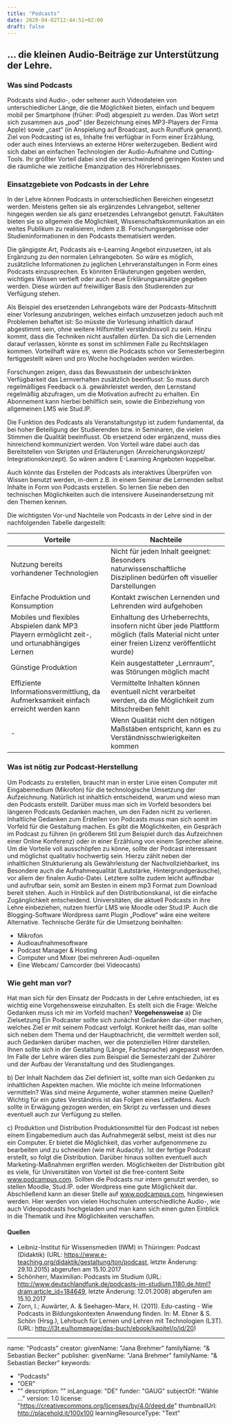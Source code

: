 ```yaml
---
title: "Podcasts"
date: 2020-04-02T12:44:51+02:00
draft: false
---
```


## … die kleinen Audio-Beiträge zur Unterstützung der Lehre.
### Was sind Podcasts
Podcasts sind Audio-, oder seltener auch Videodateien von unterschiedlicher Länge, die die Möglichkeit bieten, einfach und bequem mobil per Smartphone (früher: iPod) abgespielt zu werden. Das Wort setzt sich zusammen aus „pod“ (der Bezeichnung eines MP3-Players der Firma Apple) sowie „cast“ (in Anspielung auf Broadcast, auch Rundfunk genannt). Ziel von Podcasting ist es, Inhalte frei verfügbar in Form einer Erzählung, oder auch eines Interviews an externe Hörer weiterzugeben. Bedient wird sich dabei an einfachen Technologien der Audio-Aufnahme und Cutting-Tools.
Ihr größter Vorteil dabei sind die verschwindend geringen Kosten und die räumliche wie zeitliche Emanzipation des Hörerlebnisses.

### Einsatzgebiete von Podcasts in der Lehre
In der Lehre können Podcasts in unterschiedlichen Bereichen eingesetzt werden. Meistens gelten sie als ergänzendes Lehrangebot, seltener hingegen werden sie als ganz ersetzendes Lehrangebot genutzt. Fakultäten bieten sie so allgemein die Möglichkeit, Wissenschaftskommunikation an ein weites Publikum zu realisieren, indem z.B. Forschungsergebnisse oder Studieninformationen in den Podcasts thematisiert werden.

Die gängigste Art, Podcasts als e-Learning Angebot einzusetzen, ist als Ergänzung zu den normalen Lehrangeboten. So wäre es möglich, zusätzliche Informationen zu jeglichen Lehrveranstaltungen in Form eines Podcasts einzusprechen. Es könnten Erläuterungen gegeben werden, wichtiges Wissen vertieft oder auch neue Erklärungsansätze gegeben werden. Diese würden auf freiwilliger Basis den Studierenden  zur Verfügung stehen.

Als Beispiel des ersetzenden Lehrangebots wäre der Podcasts-Mitschnitt einer Vorlesung anzubringen, welches einfach umzusetzen jedoch auch mit Problemen behaftet ist: So müsste die Vorlesung inhaltlich darauf abgestimmt sein, ohne weitere Hilfsmittel verständnisvoll zu sein. Hinzu kommt, dass die Techniken nicht ausfallen dürfen. Da sich die Lernenden darauf verlassen, könnte es sonst im schlimmen Falle zu Rechtsklagen kommen. Vorteilhaft wäre es, wenn die Podcasts schon vor Semesterbeginn fertiggestellt wären und pro Woche hochgeladen werden würden.  

Forschungen zeigen, dass das Bewusstsein der unbeschränkten Verfügbarkeit das Lernverhalten zusätzlich beeinflusst: So muss durch regelmäßiges Feedback o.ä. gewährleistet werden, den Lernstand regelmäßig abzufragen, um die Motivation aufrecht zu erhalten. Ein Abonnement kann hierbei behilflich sein, sowie die Einbeziehung von allgemeinen LMS wie Stud.IP.

Die Funktion des Podcasts als Veranstaltungstyp ist zudem fundamental, da bei hoher Beteiligung der Studierenden bzw. in Seminaren, die vielen Stimmen die Qualität beeinflusst. Ob ersetzend oder ergänzend, muss dies hinreichend kommuniziert werden. Von Vorteil wäre dabei auch das Bereitstellen von Skripten und Erläuterungen (Anreicherungskonzept/ Integrationskonzept). So wären andere E-Learning Angeboten koppelbar.

Auch könnte das Erstellen der Podcasts als interaktives Überprüfen von Wissen benutzt werden, in-dem z.B. in einem Seminar die Lernenden selbst Inhalte in Form von Podcasts erstellen. So lernen Sie neben den technischen Möglichkeiten auch die intensivere Auseinandersetzung mit den Themen kennen.

Die wichtigsten Vor-und Nachteile von Podcasts in der Lehre sind in der nachfolgenden Tabelle dargestellt:

|Vorteile|Nachteile|
|---|---|
|Nutzung bereits vorhandener Technologien|Nicht für jeden Inhalt geeignet: Besonders naturwissenschaftliche Disziplinen bedürfen oft visueller Darstellungen|
|Einfache Produktion und Konsumption|Kontakt zwischen Lernenden und Lehrenden wird aufgehoben|
|Mobiles und flexibles Abspielen dank MP3 Playern ermöglicht zeit-, und ortunabhängiges Lernen|Einhaltung des Urheberrechts, insofern nicht über jede Plattform möglich (falls Material nicht unter einer freien Lizenz veröffentlicht wurde)|
|Günstige Produktion|Kein ausgestatteter „Lernraum“, was Störungen möglich macht|
|Effiziente Informationsvermittlung, da Aufmerksamkeit einfach erreicht werden kann|Vermittelte Inhalten können eventuell nicht verarbeitet werden, da die Möglichkeit zum Mitschreiben fehlt|
|-|Wenn Qualität nicht den nötigen Maßstäben entspricht, kann es zu Verständnisschwierigkeiten kommen|

### Was ist nötig zur Podcast-Herstellung
Um Podcasts zu erstellen, braucht man in erster Linie einen Computer mit Eingabemedium (Mikrofon) für die technologische Umsetzung der Aufzeichnung. Natürlich ist inhaltlich entscheidend, warum und wieso man den Podcasts erstellt. Darüber muss man sich im Vorfeld besonders bei längeren Podcasts Gedanken machen, um den Faden nicht zu verlieren.
Inhaltliche Gedanken zum Erstellen von Podcasts muss man sich somit im Vorfeld für die Gestaltung machen. Es gibt die Möglichkeiten, ein Gespräch im Podcast zu führen (in größerem Stil zum Beispiel durch das Aufzeichnen einer Online Konferenz) oder in einer Erzählung von einem Sprecher alleine. Um die Vorteile voll ausschöpfen zu könne, sollte der Podcast interessant und möglichst qualitativ hochwertig sein. Hierzu zählt neben der inhaltlichen Strukturierung als Gewährleistung der Nachvollziehbarkeit, ins Besondere auch die Aufnahmequalität (Lautstärke, Hintergrundgeräusche), vor allem der finalen Audio-Datei. Letztere sollte zudem leicht auffindbar und aufrufbar sein, somit am Besten in einem mp3 Format zum Download bereit stehen. Auch in Hinblick auf den Distributionskanal, ist die einfache Zugänglichkeit entscheidend. Universitäten, die aktuell Podcasts in ihre Lehre einbeziehen, nutzen hierfür LMS wie Moodle oder Stud.IP. Auch die Blogging-Software Wordpress samt Plugin „Podlove“ wäre eine weitere Alternative.
Technische Geräte für die Umsetzung beinhalten:
-	Mikrofon
-	Audioaufnahmesoftware
-	Podcast Manager & Hosting
-	Computer und Mixer (bei mehreren Audi-oquellen
-	Eine Webcam/ Camcorder (bei Videocasts)


### Wie geht man vor?
Hat man sich für den Einsatz der Podcasts in der Lehre entschieden, ist es wichtig eine Vorgehensweise einzuhalten. Es stellt sich die Frage: Welche Gedanken muss ich mir im Vorfeld machen?
**Vorgehensweise**
a)	Die Zielsetzung
Ein Podcaster sollte sich zunächst Gedanken dar-über machen, welches Ziel er mit seinem Podcast verfolgt. Konkret heißt das, man sollte sich neben dem Thema und der Hauptnachricht, die vermittelt werden soll, auch Gedanken darüber machen, wer die potenziellen Hörer darstellen. Ihnen sollte sich in der Gestaltung (Länge, Fachsprache) angepasst werden. Im Falle der Lehre wären dies zum Beispiel die Semesterzahl der Zuhörer und der Aufbau der Veranstaltung und des Studienganges.

b)	Der Inhalt
Nachdem das Ziel definiert ist, sollte man sich Gedanken zu inhaltlichen Aspekten machen. Wie möchte ich meine Informationen vermitteln? Was sind meine Argumente, woher stammen meine Quellen? Wichtig für ein gutes Verständnis ist das Folgen eines Leitfadens. Auch sollte in Erwägung gezogen werden, ein Skript zu verfassen und dieses eventuell auch zur Verfügung zu stellen.

c)	Produktion und Distribution
Produktionsmittel für den Podcast ist neben einem Eingabemedium auch das Aufnahmegerät selbst, meist ist dies nur ein Computer. Er bietet die Möglichkeit, das vorher aufgenommene zu bearbeiten und zu schneiden (wie mit Audacity).
Ist der fertige Podcast erstellt, so folgt die Distribution. Darüber hinaus sollten eventuell auch Marketing-Maßnahmen ergriffen werden. Möglichkeiten der Distribution gibt es viele, für Universitäten von Vorteil ist die free-content Seite www.podcampus.com. Sollten die Podcasts nur intern genutzt werden, so stellen Moodle, Stud.IP. oder Wordpress eine gute Möglichkeit dar.
Abschließend kann an dieser Stelle auf www.podcampus.com, hingewiesen werden. Hier werden von vielen Hochschulen unterschiedliche Audio-, wie auch Videopodcasts hochgeladen und man kann sich einen guten Einblick in die Thematik und ihre Möglichkeiten verschaffen.


#### Quellen
- Leibniz-Institut für Wissensmedien (IWM) in Thüringen: Podcast (Didaktik) (URL: https://www.e-teaching.org/didaktik/gestaltung/ton/podcast, letzte Änderung: 29.10.2015) abgerufen am 15.10.2017
- Schönherr, Maximilian: Podcasts im Studium (URL: http://www.deutschlandfunk.de/podcasts-im-studium.1180.de.html?dram:article_id=184649, letzte Änderung: 12.01.2008) abgerufen am 15.10.2017
- Zorn, I.; Auwärter, A. & Seehagen-Marx, H. (2011). Edu-casting - Wie Podcasts in Bildungskontexten Anwendung finden. In: M. Ebner & S. Schön (Hrsg.), Lehrbuch für Lernen und Lehren mit Technologien (L3T). (URL: http://l3t.eu/homepage/das-buch/ebook/kapitel/o/id/20)

---
name: "Podcasts"
creator:
  givenName: "Jana Brehmer"
  familyName: "& Sebastian Becker"
publisher:
  givenName: "Jana Brehmer"
  familyName: "& Sebastian Becker"
keywords:
  - "Podcasts"
  - "OER"
  - ""
description: ""
inLanguage: "DE"
funder: "GAUG"
subjectOf: "Wähle ..."
version: 1.0
license: "https://creativecommons.org/licenses/by/4.0/deed.de"
thumbnailUrl: http://placehold.it/100x100
learningResourceType: "Text"
